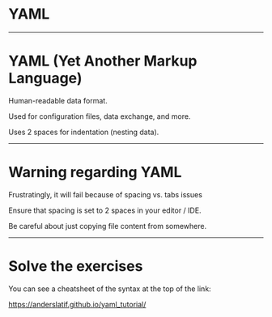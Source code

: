 <div class="title-card">
    <h1>YAML</h1>
</div>

---

# YAML (Yet Another Markup Language)

Human-readable data format.

Used for configuration files, data exchange, and more.

Uses 2 spaces for indentation (nesting data).

---

# Warning regarding YAML

Frustratingly, it will fail because of spacing vs. tabs issues

Ensure that spacing is set to 2 spaces in your editor / IDE. 

Be careful about just copying file content from somewhere. 

---

# Solve the exercises

You can see a cheatsheet of the syntax at the top of the link:

https://anderslatif.github.io/yaml_tutorial/

